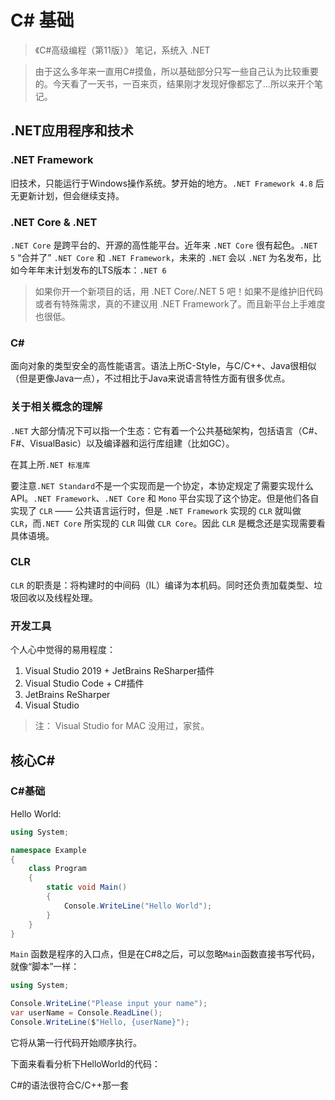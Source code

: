 # C# 基础

> 《C#高级编程（第11版）》 笔记，系统入 .NET

> 由于这么多年来一直用C#摸鱼，所以基础部分只写一些自己认为比较重要的。今天看了一天书，一百来页，结果刚才发现好像都忘了...所以来开个笔记。

## .NET应用程序和技术

### .NET Framework

旧技术，只能运行于Windows操作系统。梦开始的地方。`.NET Framework 4.8` 后无更新计划，但会继续支持。

### .NET Core & .NET

`.NET Core` 是跨平台的、开源的高性能平台。近年来 `.NET Core` 很有起色。`.NET 5` “合并了” `.NET Core` 和 `.NET Framework`，未来的 `.NET` 会以 `.NET` 为名发布，比如今年年末计划发布的LTS版本：`.NET 6`

> 如果你开一个新项目的话，用 .NET Core/.NET 5 吧！如果不是维护旧代码或者有特殊需求，真的不建议用 .NET Framework了。而且新平台上手难度也很低。

### C#

面向对象的类型安全的高性能语言。语法上所C-Style，与C/C++、Java很相似（但是更像Java一点），不过相比于Java来说语言特性方面有很多优点。

### 关于相关概念的理解

`.NET` 大部分情况下可以指一个生态：它有着一个公共基础架构，包括语言（C#、F#、VisualBasic）以及编译器和运行库组建（比如GC）。

在其上所`.NET 标准库`

要注意`.NET Standard`不是一个实现而是一个协定，本协定规定了需要实现什么API。`.NET Framework`、`.NET Core` 和 `Mono` 平台实现了这个协定。但是他们各自实现了 `CLR` —— 公共语言运行时，但是 `.NET Framework` 实现的 `CLR` 就叫做 `CLR`，而`.NET Core` 所实现的 `CLR` 叫做 `CLR Core`。因此 `CLR` 是概念还是实现需要看具体语境。

### CLR

`CLR` 的职责是：将构建时的中间码（IL）编译为本机码。同时还负责加载类型、垃圾回收以及线程处理。

### 开发工具

个人心中觉得的易用程度：
1. Visual Studio 2019 + JetBrains ReSharper插件
2. Visual Studio Code + C#插件
3. JetBrains ReSharper
4. Visual Studio

> 注： Visual Studio for MAC 没用过，家贫。

## 核心C#

### C#基础

Hello World:

```cs
using System;

namespace Example
{
    class Program 
    {
        static void Main() 
        {
            Console.WriteLine("Hello World");
        }
    }
}
```

`Main` 函数是程序的入口点，但是在C#8之后，可以忽略`Main`函数直接书写代码，就像“脚本”一样：

```cs
using System;

Console.WriteLine("Please input your name");
var userName = Console.ReadLine();
Console.WriteLine($"Hello, {userName}");
```

它将从第一行代码开始顺序执行。

下面来看看分析下HelloWorld的代码：

C#的语法很符合C/C++那一套